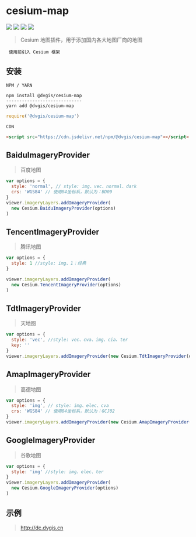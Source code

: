 # cesium-map

<p>
<img src="https://img.shields.io/github/workflow/status/dvgis/cesium-map/build"/>
<img src="https://img.shields.io/badge/license-Apache%202-blue"/>
<img src="https://img.shields.io/npm/v/@dvgis/cesium-map?color=orange&logo=github" />
<img src="https://img.shields.io/npm/dw/@dvgis/cesium-map?logo=npm"/>
</p>

> Cesium 地图插件，用于添加国内各大地图厂商的地图

```warning
 使用前引入 Cesium 框架
```

## 安装

`NPM / YARN`

```shell
npm install @dvgis/cesium-map
-----------------------------
yarn add @dvgis/cesium-map
```

```js
require('@dvgis/cesium-map')
```

`CDN`

```html
<script src="https://cdn.jsdelivr.net/npm/@dvgis/cesium-map"></script>
```


## BaiduImageryProvider

> 百度地图

```js
var options = {
  style: 'normal', // style: img、vec、normal、dark
  crs: 'WGS84' // 使用84坐标系，默认为：BD09
}
viewer.imageryLayers.addImageryProvider(
  new Cesium.BaiduImageryProvider(options)
)
```

## TencentImageryProvider

> 腾讯地图

```js
var options = {
  style: 1 //style: img、1：经典
}

viewer.imageryLayers.addImageryProvider(
  new Cesium.TencentImageryProvider(options)
)
```

## TdtImageryProvider

> 天地图

```js
var options = {
  style: 'vec', //style: vec、cva、img、cia、ter 
  key: ''
}
viewer.imageryLayers.addImageryProvider(new Cesium.TdtImageryProvider(options))
```

## AmapImageryProvider

> 高德地图

```js
var options = {
  style: 'img', // style: img、elec、cva
  crs: 'WGS84' // 使用84坐标系，默认为：GCJ02
}
viewer.imageryLayers.addImageryProvider(new Cesium.AmapImageryProvider(options))
```

## GoogleImageryProvider

> 谷歌地图

```js
var options = {
  style: 'img' //style: img、elec、ter
}
viewer.imageryLayers.addImageryProvider(
  new Cesium.GoogleImageryProvider(options)
)
```

## 示例

> http://dc.dvgis.cn

